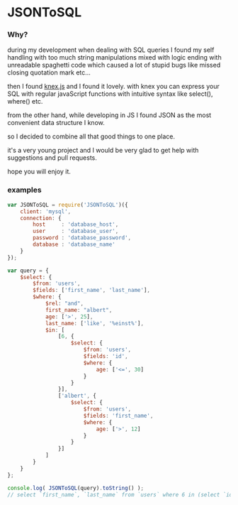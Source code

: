 # JSONToSQL

### Why?

during my development when dealing with SQL queries I found my self handling with too much string manipulations mixed with logic ending with unreadable spaghetti code which caused a lot of stupid bugs like missed closing quotation mark etc...

then I found [knex.js](http://knexjs.org) and I found it lovely. with knex you can express your SQL with regular javaScript functions with intuitive syntax like select(), where() etc.

from the other hand, while developing in JS I found JSON as the most convenient data structure I know.

so I decided to combine all that good things to one place.

it's a very young project and I would be very glad to get help with suggestions and pull requests.

hope you will enjoy it.

### examples

```javascript
var JSONToSQL = require('JSONToSQL')({
    client: 'mysql',
    connection: {
        host     : 'database_host',
        user     : 'database_user',
        password : 'database_password',
        database : 'database_name'
    }
});

var query = {
    $select: {
        $from: 'users',
        $fields: ['first_name', 'last_name'],
        $where: {
            $rel: "and",
            first_name: "albert",
            age: ['>', 25],
            last_name: ['like', '%einst%'],
            $in: [
                [6, {
                    $select: {
                        $from: 'users',
                        $fields: 'id',
                        $where: {
                            age: ['<=', 30]
                        }
                    }
                }],
                ['albert', {
                    $select: {
                        $from: 'users',
                        $fields: 'first_name',
                        $where: {
                            age: ['>', 12]
                        }
                    }
                }]
            ]
        }
    }
};

console.log( JSONToSQL(query).toString() );
// select `first_name`, `last_name` from `users` where 6 in (select `id` from `users` where `age` <= 30) and `albert` in (select `first_name` from `users` where `age` > 12) and `first_name` = 'albert' and `age` > 25 and `last_name` like '%einst%'
```
